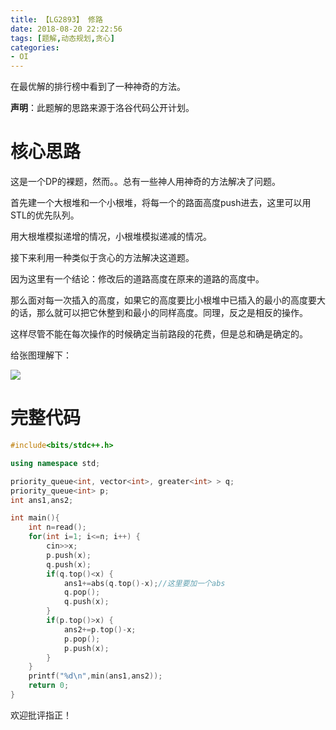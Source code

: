 ```yaml
---
title: 【LG2893】 修路
date: 2018-08-20 22:22:56
tags: [题解,动态规划,贪心]
categories:
- OI   
---
```


在最优解的排行榜中看到了一种神奇的方法。

**声明**：此题解的思路来源于洛谷代码公开计划。

<!--more-->

# 核心思路

这是一个DP的裸题，然而。。总有一些神人用神奇的方法解决了问题。

首先建一个大根堆和一个小根堆，将每一个的路面高度push进去，这里可以用STL的优先队列。

用大根堆模拟递增的情况，小根堆模拟递减的情况。

接下来利用一种类似于贪心的方法解决这道题。

因为这里有一个结论：修改后的道路高度在原来的道路的高度中。

那么面对每一次插入的高度，如果它的高度要比小根堆中已插入的最小的高度要大的话，那么就可以把它休整到和最小的同样高度。同理，反之是相反的操作。

这样尽管不能在每次操作的时候确定当前路段的花费，但是总和确是确定的。

给张图理解下：

![](https://i.loli.net/2018/08/19/5b7930629f335.png)


# 完整代码
```cpp
#include<bits/stdc++.h>

using namespace std;

priority_queue<int, vector<int>, greater<int> > q;
priority_queue<int> p;
int ans1,ans2;

int main(){
    int n=read();
    for(int i=1; i<=n; i++) {
        cin>>x;
        p.push(x);
        q.push(x);
        if(q.top()<x) {
            ans1+=abs(q.top()-x);//这里要加一个abs
			q.pop();
			q.push(x);
        }  
		if(p.top()>x) {
            ans2+=p.top()-x;
			p.pop();
			p.push(x);
        }
    }
    printf("%d\n",min(ans1,ans2));
    return 0;
}
```

欢迎批评指正！